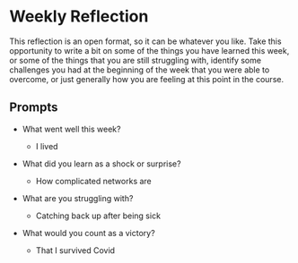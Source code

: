 # Weekly Reflection
This reflection is an open format, so it can be whatever you like. Take this opportunity to write a bit on some of the things you have learned this week, or some of the things that you are still struggling with, identify some challenges you had at the beginning of the week that you were able to overcome, or just generally how you are feeling at this point in the course.

## Prompts
- What went well this week?

  - I lived

- What did you learn as a shock or surprise?

  - How complicated networks are

- What are you struggling with?

  - Catching back up after being sick

- What would you count as a victory?

  - That I survived Covid
